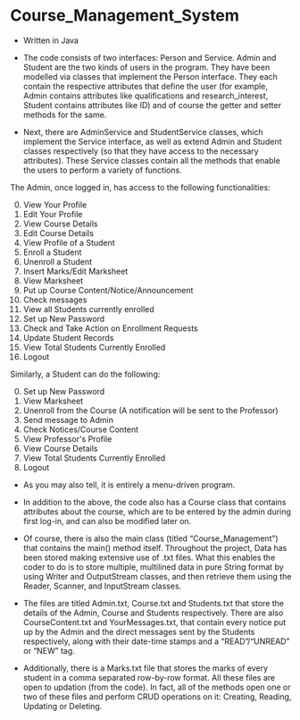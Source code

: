 # Course_Management_System

- Written in Java

- The code consists of two interfaces: Person and Service. Admin and Student
are the two kinds of users in the program. They have been modelled via
classes that implement the Person interface. They each contain the
respective attributes that define the user (for example, Admin contains
attributes like qualifications and research_interest, Student contains
attributes like ID) and of course the getter and setter methods for the
same.

- Next, there are AdminService and StudentService classes, which
implement the Service interface, as well as extend Admin and Student
classes respectively (so that they have access to the necessary attributes).
These Service classes contain all the methods that enable the users to
perform a variety of functions.



The Admin, once logged in, has access to the following functionalities:

0. View Your Profile
1. Edit Your Profile
2. View Course Details
3. Edit Course Details
4. View Profile of a Student
5. Enroll a Student
6. Unenroll a Student
7. Insert Marks/Edit Marksheet
8. View Marksheet
9. Put up Course Content/Notice/Announcement
10. Check messages
11. View all Students currently enrolled
12. Set up New Password
13. Check and Take Action on Enrollment Requests
14. Update Student Records
15. View Total Students Currently Enrolled
16. Logout


Similarly, a Student can do the following:

0. Set up New Password
1. View Marksheet
2. Unenroll from the Course (A notification will be sent to
the Professor)
3. Send message to Admin
4. Check Notices/Course Content
5. View Professor's Profile
6. View Course Details
7. View Total Students Currently Enrolled
8. Logout



- As you may also tell, it is entirely a menu-driven program.

- In addition to the above, the code also has a Course class that contains
attributes about the course, which are to be entered by the admin during
first log-in, and can also be modified later on.

- Of course, there is also the main class (titled
“Course_Management”) that contains the main() method itself.
Throughout the project, Data has been stored making extensive use of
.txt files. What this enables the coder to do is to store multiple, multilined data in
pure String format by using Writer and OutputStream classes, and then
retrieve them using the Reader, Scanner, and InputStream classes.

- The files are titled Admin.txt, Course.txt and Students.txt that store the
details of the Admin, Course and Students respectively. There are also
CourseContent.txt and YourMessages.txt, that contain every notice put up
by the Admin and the direct messages sent by the Students respectively,
along with their date-time stamps and a “READ”/“UNREAD” or “NEW” tag.

- Additionally, there is a Marks.txt file that stores the marks of every
student in a comma separated row-by-row format. All these files are open
to updation (from the code). In fact, all of the methods open one or two of
these files and perform CRUD operations on it: Creating, Reading, Updating or
Deleting.

